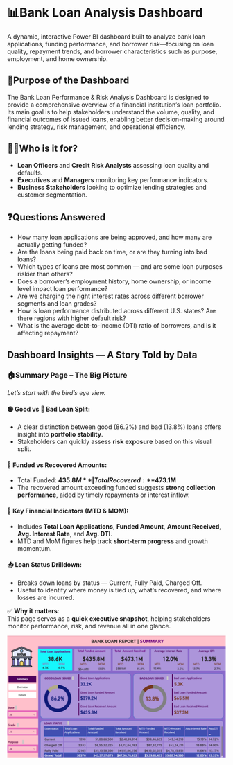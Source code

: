 # 📊Bank Loan Analysis Dashboard
A dynamic, interactive Power BI dashboard built to analyze bank loan applications, funding performance, and borrower risk—focusing on loan quality, repayment trends, and borrower characteristics such as purpose, employment, and home ownership.

## 🎯Purpose of the Dashboard
The Bank Loan Performance & Risk Analysis Dashboard is designed to provide a comprehensive overview of a financial institution’s loan portfolio. Its main goal is to help stakeholders understand the volume, quality, and financial outcomes of issued loans, enabling better decision-making around lending strategy, risk management, and operational efficiency.    

## 👩‍💻Who is it for?
- **Loan Officers** and **Credit Risk Analysts** assessing loan quality and defaults.
- **Executives** and **Managers** monitoring key performance indicators.
- **Business Stakeholders** looking to optimize lending strategies and customer segmentation.

## ❓Questions Answered

- How many loan applications are being approved, and how many are actually getting funded?  
- Are the loans being paid back on time, or are they turning into bad loans?
- Which types of loans are most common — and are some loan purposes riskier than others?
- Does a borrower’s employment history, home ownership, or income level impact loan performance?
- Are we charging the right interest rates across different borrower segments and loan grades?
- How is loan performance distributed across different U.S. states? Are there regions with higher default risk?
- What is the average debt-to-income (DTI) ratio of borrowers, and is it affecting repayment?

## Dashboard Insights — A Story Told by Data

### 🏠Summary Page – The Big Picture
*Let’s start with the bird’s eye view.*

#### 🟢 Good vs 🔴 Bad Loan Split:
- A clear distinction between good (86.2%) and bad (13.8%) loans offers insight into **portfolio stability**.
- Stakeholders can quickly assess **risk exposure** based on this visual split.

#### 💸 Funded vs Recovered Amounts:
- Total Funded: **$435.8M** | Total Recovered: **$473.1M**
- The recovered amount exceeding funded suggests **strong collection performance**, aided by timely repayments or interest inflow.

#### 📌 Key Financial Indicators (MTD & MOM):
- Includes **Total Loan Applications**, **Funded Amount**, **Amount Received**, **Avg. Interest Rate**, and **Avg. DTI**.
- MTD and MoM figures help track **short-term progress** and growth momentum.

#### 📥 Loan Status Drilldown:
- Breaks down loans by status — Current, Fully Paid, Charged Off.
- Useful to identify where money is tied up, what’s recovered, and where losses are incurred.

✅ **Why it matters**:  
This page serves as a **quick executive snapshot**, helping stakeholders monitor performance, risk, and revenue all in one glance.

![Summary Page](https://github.com/shuchismitamandal/Bank-Loan-Analysis-Dashboard/blob/main/Screenshots/Summary_Screenshot.png)



